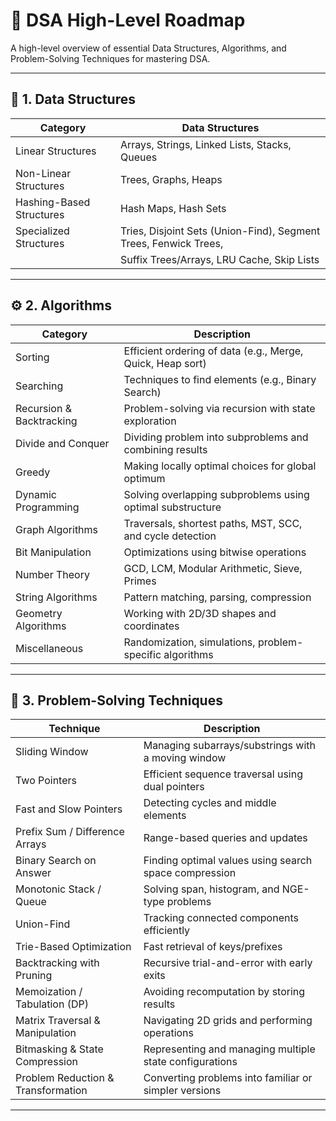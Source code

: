 # 🧠 DSA High-Level Roadmap

A high-level overview of essential Data Structures, Algorithms, and Problem-Solving Techniques for mastering DSA.

---

## 🧱 1. Data Structures

| Category                 | Data Structures                                                                 |
|--------------------------|----------------------------------------------------------------------------------|
| Linear Structures        | Arrays, Strings, Linked Lists, Stacks, Queues                                   |
| Non-Linear Structures    | Trees, Graphs, Heaps                                                             |
| Hashing-Based Structures| Hash Maps, Hash Sets                                                              |
| Specialized Structures   | Tries, Disjoint Sets (Union-Find), Segment Trees, Fenwick Trees,                 |
|                          | Suffix Trees/Arrays, LRU Cache, Skip Lists                                       |

---

## ⚙️ 2. Algorithms

| Category                  | Description                                                                   |
|---------------------------|-------------------------------------------------------------------------------|
| Sorting                   | Efficient ordering of data (e.g., Merge, Quick, Heap sort)                    |
| Searching                 | Techniques to find elements (e.g., Binary Search)                             |
| Recursion & Backtracking  | Problem-solving via recursion with state exploration                          |
| Divide and Conquer        | Dividing problem into subproblems and combining results                       |
| Greedy                    | Making locally optimal choices for global optimum                             |
| Dynamic Programming       | Solving overlapping subproblems using optimal substructure                    |
| Graph Algorithms          | Traversals, shortest paths, MST, SCC, and cycle detection                     |
| Bit Manipulation          | Optimizations using bitwise operations                                         |
| Number Theory             | GCD, LCM, Modular Arithmetic, Sieve, Primes                                   |
| String Algorithms         | Pattern matching, parsing, compression                                        |
| Geometry Algorithms       | Working with 2D/3D shapes and coordinates                                     |
| Miscellaneous             | Randomization, simulations, problem-specific algorithms                       |

---

## 🧠 3. Problem-Solving Techniques

| Technique                          | Description                                                        |
|------------------------------------|--------------------------------------------------------------------|
| Sliding Window                     | Managing subarrays/substrings with a moving window                |
| Two Pointers                       | Efficient sequence traversal using dual pointers                  |
| Fast and Slow Pointers             | Detecting cycles and middle elements                              |
| Prefix Sum / Difference Arrays     | Range-based queries and updates                                   |
| Binary Search on Answer            | Finding optimal values using search space compression             |
| Monotonic Stack / Queue            | Solving span, histogram, and NGE-type problems                    |
| Union-Find                         | Tracking connected components efficiently                         |
| Trie-Based Optimization            | Fast retrieval of keys/prefixes                                   |
| Backtracking with Pruning          | Recursive trial-and-error with early exits                        |
| Memoization / Tabulation (DP)      | Avoiding recomputation by storing results                         |
| Matrix Traversal & Manipulation    | Navigating 2D grids and performing operations                     |
| Bitmasking & State Compression     | Representing and managing multiple state configurations           |
| Problem Reduction & Transformation | Converting problems into familiar or simpler versions             |

---

